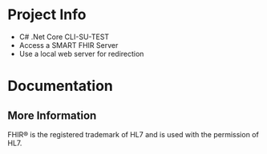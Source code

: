 # Project Info

* C# .Net Core CLI-SU-TEST
* Access a SMART FHIR Server
* Use a local web server for redirection

# Documentation


## More Information


FHIR&reg; is the registered trademark of HL7 and is used with the permission of HL7. 